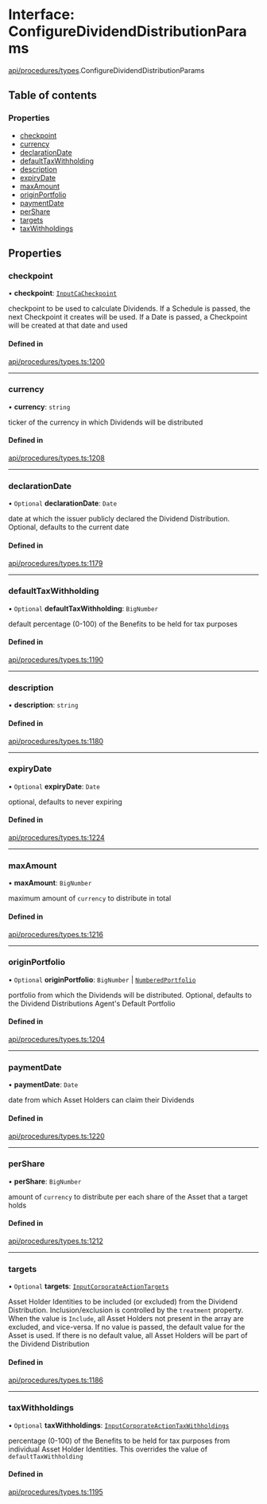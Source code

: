 # Interface: ConfigureDividendDistributionParams

[api/procedures/types](../wiki/api.procedures.types).ConfigureDividendDistributionParams

## Table of contents

### Properties

- [checkpoint](../wiki/api.procedures.types.ConfigureDividendDistributionParams#checkpoint)
- [currency](../wiki/api.procedures.types.ConfigureDividendDistributionParams#currency)
- [declarationDate](../wiki/api.procedures.types.ConfigureDividendDistributionParams#declarationdate)
- [defaultTaxWithholding](../wiki/api.procedures.types.ConfigureDividendDistributionParams#defaulttaxwithholding)
- [description](../wiki/api.procedures.types.ConfigureDividendDistributionParams#description)
- [expiryDate](../wiki/api.procedures.types.ConfigureDividendDistributionParams#expirydate)
- [maxAmount](../wiki/api.procedures.types.ConfigureDividendDistributionParams#maxamount)
- [originPortfolio](../wiki/api.procedures.types.ConfigureDividendDistributionParams#originportfolio)
- [paymentDate](../wiki/api.procedures.types.ConfigureDividendDistributionParams#paymentdate)
- [perShare](../wiki/api.procedures.types.ConfigureDividendDistributionParams#pershare)
- [targets](../wiki/api.procedures.types.ConfigureDividendDistributionParams#targets)
- [taxWithholdings](../wiki/api.procedures.types.ConfigureDividendDistributionParams#taxwithholdings)

## Properties

### checkpoint

• **checkpoint**: [`InputCaCheckpoint`](../wiki/api.entities.Asset.Fungible.Checkpoints.types#inputcacheckpoint)

checkpoint to be used to calculate Dividends. If a Schedule is passed, the next Checkpoint it creates will be used.
  If a Date is passed, a Checkpoint will be created at that date and used

#### Defined in

[api/procedures/types.ts:1200](https://github.com/PolymeshAssociation/polymesh-sdk/blob/fe2e6dd1/src/api/procedures/types.ts#L1200)

___

### currency

• **currency**: `string`

ticker of the currency in which Dividends will be distributed

#### Defined in

[api/procedures/types.ts:1208](https://github.com/PolymeshAssociation/polymesh-sdk/blob/fe2e6dd1/src/api/procedures/types.ts#L1208)

___

### declarationDate

• `Optional` **declarationDate**: `Date`

date at which the issuer publicly declared the Dividend Distribution. Optional, defaults to the current date

#### Defined in

[api/procedures/types.ts:1179](https://github.com/PolymeshAssociation/polymesh-sdk/blob/fe2e6dd1/src/api/procedures/types.ts#L1179)

___

### defaultTaxWithholding

• `Optional` **defaultTaxWithholding**: `BigNumber`

default percentage (0-100) of the Benefits to be held for tax purposes

#### Defined in

[api/procedures/types.ts:1190](https://github.com/PolymeshAssociation/polymesh-sdk/blob/fe2e6dd1/src/api/procedures/types.ts#L1190)

___

### description

• **description**: `string`

#### Defined in

[api/procedures/types.ts:1180](https://github.com/PolymeshAssociation/polymesh-sdk/blob/fe2e6dd1/src/api/procedures/types.ts#L1180)

___

### expiryDate

• `Optional` **expiryDate**: `Date`

optional, defaults to never expiring

#### Defined in

[api/procedures/types.ts:1224](https://github.com/PolymeshAssociation/polymesh-sdk/blob/fe2e6dd1/src/api/procedures/types.ts#L1224)

___

### maxAmount

• **maxAmount**: `BigNumber`

maximum amount of `currency` to distribute in total

#### Defined in

[api/procedures/types.ts:1216](https://github.com/PolymeshAssociation/polymesh-sdk/blob/fe2e6dd1/src/api/procedures/types.ts#L1216)

___

### originPortfolio

• `Optional` **originPortfolio**: `BigNumber` \| [`NumberedPortfolio`](../wiki/api.entities.NumberedPortfolio.NumberedPortfolio)

portfolio from which the Dividends will be distributed. Optional, defaults to the Dividend Distributions Agent's Default Portfolio

#### Defined in

[api/procedures/types.ts:1204](https://github.com/PolymeshAssociation/polymesh-sdk/blob/fe2e6dd1/src/api/procedures/types.ts#L1204)

___

### paymentDate

• **paymentDate**: `Date`

date from which Asset Holders can claim their Dividends

#### Defined in

[api/procedures/types.ts:1220](https://github.com/PolymeshAssociation/polymesh-sdk/blob/fe2e6dd1/src/api/procedures/types.ts#L1220)

___

### perShare

• **perShare**: `BigNumber`

amount of `currency` to distribute per each share of the Asset that a target holds

#### Defined in

[api/procedures/types.ts:1212](https://github.com/PolymeshAssociation/polymesh-sdk/blob/fe2e6dd1/src/api/procedures/types.ts#L1212)

___

### targets

• `Optional` **targets**: [`InputCorporateActionTargets`](../wiki/api.procedures.types#inputcorporateactiontargets)

Asset Holder Identities to be included (or excluded) from the Dividend Distribution. Inclusion/exclusion is controlled by the `treatment`
  property. When the value is `Include`, all Asset Holders not present in the array are excluded, and vice-versa. If no value is passed,
  the default value for the Asset is used. If there is no default value, all Asset Holders will be part of the Dividend Distribution

#### Defined in

[api/procedures/types.ts:1186](https://github.com/PolymeshAssociation/polymesh-sdk/blob/fe2e6dd1/src/api/procedures/types.ts#L1186)

___

### taxWithholdings

• `Optional` **taxWithholdings**: [`InputCorporateActionTaxWithholdings`](../wiki/api.procedures.types#inputcorporateactiontaxwithholdings)

percentage (0-100) of the Benefits to be held for tax purposes from individual Asset Holder Identities.
  This overrides the value of `defaultTaxWithholding`

#### Defined in

[api/procedures/types.ts:1195](https://github.com/PolymeshAssociation/polymesh-sdk/blob/fe2e6dd1/src/api/procedures/types.ts#L1195)
